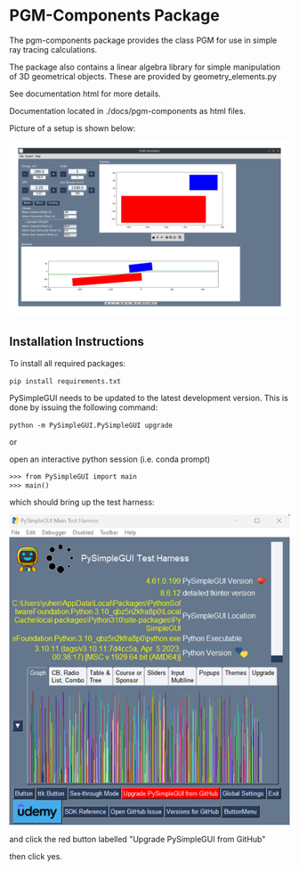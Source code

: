 # PGM-Components Package

The pgm-components package provides the class PGM for use in simple ray tracing calculations.

The package also contains a linear algebra library for simple manipulation of 3D geometrical objects. These are provided by geometry_elements.py

See documentation html for more details.

Documentation located in ./docs/pgm-components as html files.

Picture of a setup is shown below:

![Simple pgm diagram](demo.png "PGM-Components Demo")

## Installation Instructions

To install all required packages:

`pip install requirements.txt`

PySimpleGUI needs to be updated to the latest development version. This is done by issuing the following command:

`python -m PySimpleGUI.PySimpleGUI upgrade`

or

open an interactive python session (i.e. conda prompt)

```
>>> from PySimpleGUI import main
>>> main()
```
which should bring up the test harness:

![Pysimplegui test harness](upgrade.png "PySimpleGUI Test Harness")

and click the red button labelled "Upgrade PySimpleGUI from GitHub"

then click yes.

